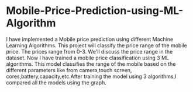 # Mobile-Price-Prediction-using-ML-Algorithm
I have implemented a Mobile price prediction using different Machine Learning Algorithms. This project will classify the price range of the mobile price. The prices range from 0-3. We'll discuss the price range in the dataset. Now I have trained a mobile price classification using 3 ML algorithms. This model classifies the range of the mobile based on the different parameters like from camera,touch screen, cores,battery,capacity,etc.After training the model using 3 algorithms,I compared all the models using the graph.
